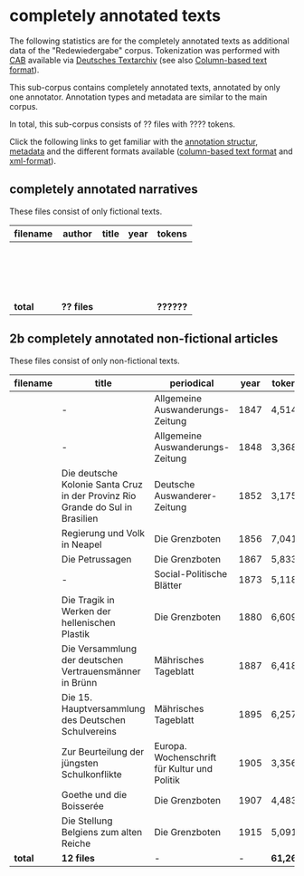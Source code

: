 # completely annotated texts

The following statistics are for the completely annotated texts as additional data of the "Redewiedergabe" corpus. Tokenization was performed with [CAB](https://kaskade.dwds.de/demo/cab/file) available via [Deutsches Textarchiv](http://www.deutschestextarchiv.de) (see also [Column-based text format](column_based_text_format.md)).

This sub-corpus contains completely annotated texts, annotated by only one annotator. Annotation types and metadata are similar to the main corpus.

In total, this sub-corpus consists of ?? files with ???? tokens.

Click the following links to get familiar with the [annotation structur](annotation_structure.md), [metadata](metadata.md) and the different formats available ([column-based text format](column_based_text_format.md) and [xml-format](xml_format.md)).

## completely annotated narratives

These files consist of only fictional texts.

| filename | author | title | year | tokens |
|----------|--------|-------|------|--------|
|  |  |  |  |  |
|  |  |  |  |  |
|  |  |  |  |  |
|  |  |  |  |  |
|  |  |  |  |  |
|  |  |  |  |  |
|  |  |  |  |  |
|  |  |  |  |  |
|  |  |  |  |  |
|  |  |  |  |  |
|  |  |  |  |  |
|  |  |  |  |  |
|  |  |  |  |  |
|  |  |  |  |  |
|  |  |  |  |  |
|  |  |  |  |  |
|  |  |  |  |  |
| **total** | **?? files** |  |  | **??????** |

## 2b completely annotated non-fictional articles

These files consist of only non-fictional texts.

| filename | title | periodical | year | tokens |
|----------|-------|------------|------|--------|
|  | - | Allgemeine Auswanderungs-Zeitung | 1847 | 4,514 |
|  | - | Allgemeine Auswanderungs-Zeitung | 1848 | 3,368 |
|  | Die deutsche Kolonie Santa Cruz in der Provinz Rio Grande do Sul in Brasilien | Deutsche Auswanderer-Zeitung | 1852 | 3,175 |
|  | Regierung und Volk in Neapel | Die Grenzboten | 1856 | 7,041 |
|  | Die Petrussagen | Die Grenzboten | 1867 | 5,833 |
|  | - | Social-Politische Blätter | 1873 | 5,118 |
|  | Die Tragik in Werken der hellenischen Plastik | Die Grenzboten | 1880 | 6,609 |
|  | Die Versammlung der deutschen Vertrauensmänner in Brünn | Mährisches Tageblatt | 1887 | 6,418 |
|  | Die 15. Hauptversammlung des Deutschen Schulvereins | Mährisches Tageblatt | 1895 | 6,257 |
|  | Zur Beurteilung der jüngsten Schulkonflikte | Europa. Wochenschrift für Kultur und Politik | 1905 | 3,356 |
|  | Goethe und die Boisserée | Die Grenzboten | 1907 | 4,483 |
|  | Die Stellung Belgiens zum alten Reiche | Die Grenzboten | 1915 | 5,091 |
| **total** | **12 files** | - | - | **61,263** |


